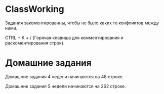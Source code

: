 # ClassWorking
Задания закоментированны, чтобы не было каких то конфликтов между ними.

CTRL + K + / (Горячая клавиша для комментирования и раскоментирования строк).
# Домашние задания
Домашние задания 4 недели начинаются на 48 строке.

Домашние задания 5 недели начинаются на 262 строке.
